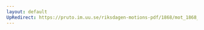 ```yaml
---
layout: default
UpRedirect: https://pruto.im.uu.se/riksdagen-motions-pdf/1868/mot_1868__ak__16/mot_1868__ak__16-001.pdf
---
```

